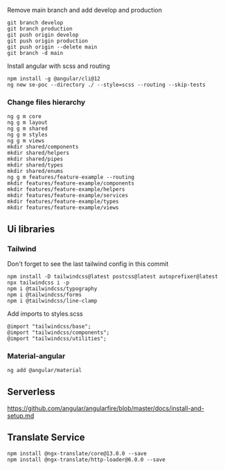 Remove main branch and add develop and production

```
git branch develop
git branch production
git push origin develop
git push origin production
git push origin --delete main
git branch -d main
```

Install angular with scss and routing

```
npm install -g @angular/cli@12
ng new se-poc --directory ./ --style=scss --routing --skip-tests
```

### Change files hierarchy

```
ng g m core
ng g m layout
ng g m shared
ng g m styles
ng g m views
mkdir shared/components
mkdir shared/helpers
mkdir shared/pipes
mkdir shared/types
mkdir shared/enums
ng g m features/feature-example --routing
mkdir features/feature-example/components
mkdir features/feature-example/helpers
mkdir features/feature-example/services
mkdir features/feature-example/types
mkdir features/feature-example/views
```

## Ui libraries

### Tailwind

Don't forget to see the last tailwind config in this commit

```
npm install -D tailwindcss@latest postcss@latest autoprefixer@latest
npx tailwindcss i -p
npm i @tailwindcss/typography
npm i @tailwindcss/forms
npm i @tailwindcss/line-clamp
```

Add imports to styles.scss

```
@import "tailwindcss/base";
@import "tailwindcss/components";
@import "tailwindcss/utilities";
```

### Material-angular

```
ng add @angular/material
```

## Serverless

https://github.com/angular/angularfire/blob/master/docs/install-and-setup.md

## Translate Service

```
npm install @ngx-translate/core@13.0.0 --save
npm install @ngx-translate/http-loader@6.0.0 --save
```
